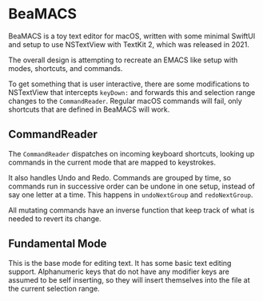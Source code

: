 # BeaMACS

 BeaMACS is a toy text editor for macOS, written with some minimal SwiftUI and setup to use NSTextView with TextKit 2, which was released in 2021.

The overall design is attempting to recreate an EMACS like setup with modes, shortcuts, and commands.

To get something that is user interactive, there are some modifications to NSTextView that intercepts `keyDown:` and forwards this and selection range changes to the `CommandReader`. Regular macOS commands will fail, only shortcuts that are defined in BeaMACS will work.

## CommandReader

The `CommandReader` dispatches on incoming keyboard shortcuts, looking up commands in the current mode that are mapped to keystrokes.

It also handles Undo and Redo. Commands are grouped by time, so commands run in successive order can be undone in one setup, instead of say one letter at a time. This happens in `undoNextGroup` and `redoNextGroup`.

All mutating commands have an inverse function that keep track of what is needed to revert its change.

## Fundamental Mode

This is the base mode for editing text. It has some basic text editing support. Alphanumeric keys that do not have any modifier keys are assumed to be self inserting, so they will insert themselves into the file at the current selection range.

